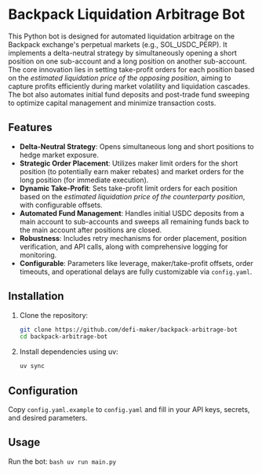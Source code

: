 # Backpack Liquidation Arbitrage Bot

This Python bot is designed for automated liquidation arbitrage on the Backpack exchange's perpetual markets (e.g., SOL_USDC_PERP). It implements a delta-neutral strategy by simultaneously opening a short position on one sub-account and a long position on another sub-account. The core innovation lies in setting take-profit orders for each position based on the *estimated liquidation price of the opposing position*, aiming to capture profits efficiently during market volatility and liquidation cascades. The bot also automates initial fund deposits and post-trade fund sweeping to optimize capital management and minimize transaction costs.

## Features

*   **Delta-Neutral Strategy**: Opens simultaneous long and short positions to hedge market exposure.
*   **Strategic Order Placement**: Utilizes maker limit orders for the short position (to potentially earn maker rebates) and market orders for the long position (for immediate execution).
*   **Dynamic Take-Profit**: Sets take-profit limit orders for each position based on the *estimated liquidation price of the counterparty position*, with configurable offsets.
*   **Automated Fund Management**: Handles initial USDC deposits from a main account to sub-accounts and sweeps all remaining funds back to the main account after positions are closed.
*   **Robustness**: Includes retry mechanisms for order placement, position verification, and API calls, along with comprehensive logging for monitoring.
*   **Configurable**: Parameters like leverage, maker/take-profit offsets, order timeouts, and operational delays are fully customizable via `config.yaml`.

## Installation

1.  Clone the repository:
    ```bash
    git clone https://github.com/defi-maker/backpack-arbitrage-bot
    cd backpack-arbitrage-bot
    ```
2.  Install dependencies using uv:
    ```bash
    uv sync
    ```

## Configuration

Copy `config.yaml.example` to `config.yaml` and fill in your API keys, secrets, and desired parameters.

## Usage

Run the bot:
    ```bash
    uv run main.py
    ```
